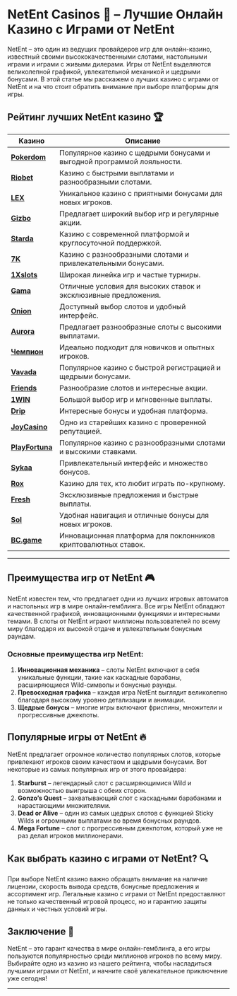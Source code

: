 # NetEnt Casinos 🎰 – Лучшие Онлайн Казино с Играми от NetEnt

NetEnt – это один из ведущих провайдеров игр для онлайн-казино, известный своими высококачественными слотами, настольными играми и играми с живыми дилерами. Игры от NetEnt выделяются великолепной графикой, увлекательной механикой и щедрыми бонусами. В этой статье мы расскажем о лучших казино с играми от NetEnt и на что стоит обратить внимание при выборе платформы для игры.

## Рейтинг лучших NetEnt казино 🏆

| Казино             | Описание                                                                                  |
|--------------------|-------------------------------------------------------------------------------------------|
| [**Pokerdom**](https://brandplay.link/4k77v2yx)      | Популярное казино с щедрыми бонусами и выгодной программой лояльности.                     |
| [**Riobet**](https://brandplay.link/7xBLTPyj)        | Казино с быстрыми выплатами и разнообразными слотами.                                      |
| [**LEX**](https://brandplay.link/zW4hdDFV)           | Уникальное казино с приятными бонусами для новых игроков.                                  |
| [**Gizbo**](https://brandplay.link/bprXw4YV)         | Предлагает широкий выбор игр и регулярные акции.                                           |
| [**Starda**](https://brandplay.link/fB7xwRFL)        | Казино с современной платформой и круглосуточной поддержкой.                               |
| [**7K**](https://brandplay.link/BvQyFShp)            | Казино с разнообразными слотами и привлекательными бонусами.                               |
| [**1Xslots**](https://brandplay.link/hSB1khtr)       | Широкая линейка игр и частые турниры.                                                      |
| [**Gama**](https://brandplay.link/j6NMKsDz)          | Отличные условия для высоких ставок и эксклюзивные предложения.                            |
| [**Onion**](https://brandplay.link/zBGRVpQ9)         | Доступный выбор слотов и удобный интерфейс.                                                |
| [**Aurora**](https://10trafic-stat2.com/click/668546556bcc6313411604bd/6766/13032/subaccount)        | Предлагает разнообразные слоты с высокими выплатами.                                       |
| [**Чемпион**](https://temon-gter.cfd/go/lRq?p80412p304504pcc44t17455)       | Идеально подходит для новичков и опытных игроков.                                          |
| [**Vavada**](https://vavadapartner.pro/?promo=ea5c9275-6854-4505-94fc-95ab18221945-linkb2)        | Популярное казино с быстрой регистрацией и щедрыми бонусами.                               |
| [**Friends**](https://gofriends.run/linkb2)       | Разнообразие слотов и интересные акции.                                                    |
| [**1WIN**](https://brandplay.link/smXVpBbG)          | Большой выбор игр и мгновенные выплаты.                                                    |
| [**Drip**](https://drp-ircp01.com/c07e6a3db)          | Интересные бонусы и удобная платформа.                                                     |
| [**JoyCasino**](https://rpc30.call2me.pro/?/ru/registration?apkpop=0&partner=p24970p3291217pc98f)     | Одно из старейших казино с проверенной репутацией.                                         |
| [**PlayFortuna**](https://fortunapromo.net/alt/playfortuna/registration?0dc4a9362a71feb7e3f165fb8e766f70)   | Популярное казино с разнообразными слотами и высокими ставками.                            |
| [**Sykaa**](https://s-two-way.com/?source=linkb2&pid=30697)         | Привлекательный интерфейс и множество бонусов.                                             |
| [**Rox**](https://rox-pvwfpjgcxe.com/cb1ee18a5)           | Казино для тех, кто любит играть по-крупному.                                              |
| [**Fresh**](https://fresh-eumwkxwao.com/c3f7b485d)         | Эксклюзивные предложения и быстрые выплаты.                                                |
| [**Sol**](https://sol-mmtdzfbaco.com/cb2415bca)           | Удобная навигация и отличные бонусы для новых игроков.                                     |
| [**BC.game**](https://partnerbcgame.com/dcc53d441)        | Инновационная платформа для поклонников криптовалютных ставок.                             |

---

## Преимущества игр от NetEnt 🎮

NetEnt известен тем, что предлагает одни из лучших игровых автоматов и настольных игр в мире онлайн-гемблинга. Все игры NetEnt обладают качественной графикой, инновационными функциями и интересными темами. В слоты от NetEnt играют миллионы пользователей по всему миру благодаря их высокой отдаче и увлекательным бонусным раундам.

### Основные преимущества игр NetEnt:

1. **Инновационная механика** – слоты NetEnt включают в себя уникальные функции, такие как каскадные барабаны, расширяющиеся Wild-символы и бонусные раунды.
2. **Превосходная графика** – каждая игра NetEnt выглядит великолепно благодаря высокому уровню детализации и анимации.
3. **Щедрые бонусы** – многие игры включают фриспины, множители и прогрессивные джекпоты.

## Популярные игры от NetEnt 🔥

NetEnt предлагает огромное количество популярных слотов, которые привлекают игроков своим качеством и щедрыми бонусами. Вот некоторые из самых популярных игр от этого провайдера:

1. **Starburst** – легендарный слот с расширяющимися Wild и возможностью выигрыша с обеих сторон.
2. **Gonzo’s Quest** – захватывающий слот с каскадными барабанами и нарастающими множителями.
3. **Dead or Alive** – один из самых щедрых слотов с функцией Sticky Wilds и огромными выплатами во время бонусных раундов.
4. **Mega Fortune** – слот с прогрессивным джекпотом, который уже не раз делал игроков миллионерами.

## Как выбрать казино с играми от NetEnt? 🔍

При выборе NetEnt казино важно обращать внимание на наличие лицензии, скорость вывода средств, бонусные предложения и ассортимент игр. Легальные казино с играми от NetEnt предоставляют не только качественный игровой процесс, но и гарантию защиты данных и честных условий игры.

## Заключение 🎲

NetEnt – это гарант качества в мире онлайн-гемблинга, а его игры пользуются популярностью среди миллионов игроков по всему миру. Выбирайте одно из казино из нашего рейтинга, чтобы насладиться лучшими играми от NetEnt, и начните своё увлекательное приключение уже сегодня!

---

